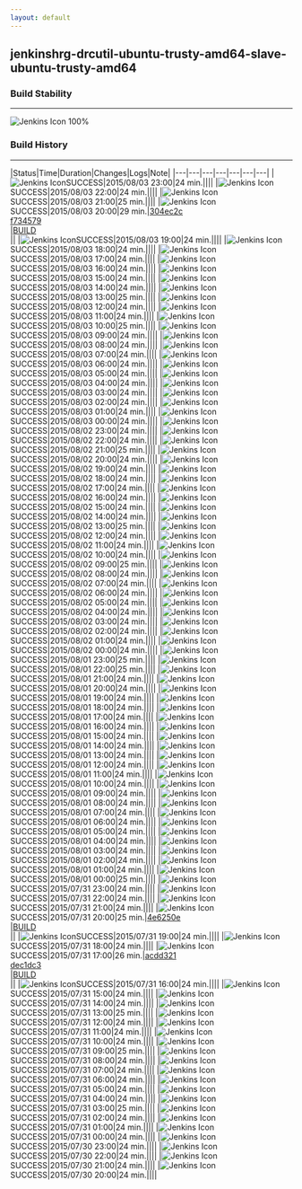 ```yaml
---
layout: default
---
```

## jenkinshrg-drcutil-ubuntu-trusty-amd64-slave-ubuntu-trusty-amd64
### Build Stability
___
![Jenkins Icon](http://jenkinshrg.github.io/images/48x48/health-80plus.png)
100%
  
### Build History
___
|Status|Time|Duration|Changes|Logs|Note|
|---|---|---|---|---|---|---|
|![Jenkins Icon](http://jenkinshrg.github.io/images/24x24/blue.png)SUCCESS|2015/08/03 23:00|24 min.||||
|![Jenkins Icon](http://jenkinshrg.github.io/images/24x24/blue.png)SUCCESS|2015/08/03 22:00|24 min.||||
|![Jenkins Icon](http://jenkinshrg.github.io/images/24x24/blue.png)SUCCESS|2015/08/03 21:00|25 min.||||
|![Jenkins Icon](http://jenkinshrg.github.io/images/24x24/blue.png)SUCCESS|2015/08/03 20:00|29 min.|[304ec2c](https://github.com/jrl-umi3218/hmc2/commit/304ec2c2f694c76e2e994dac4b4fdefb77fa015f)<br>[f734579](https://github.com/jrl-umi3218/hrpsys-humanoid/commit/f7345796cbfd39a355bd8321a7075e88ff9bcb3f)<br>|[BUILD](https://drive.google.com/file/d/0B54sHwaxmuM4RGMzdlphWE91dWM/view?usp=drivesdk)<br>||
|![Jenkins Icon](http://jenkinshrg.github.io/images/24x24/blue.png)SUCCESS|2015/08/03 19:00|24 min.||||
|![Jenkins Icon](http://jenkinshrg.github.io/images/24x24/blue.png)SUCCESS|2015/08/03 18:00|24 min.||||
|![Jenkins Icon](http://jenkinshrg.github.io/images/24x24/blue.png)SUCCESS|2015/08/03 17:00|24 min.||||
|![Jenkins Icon](http://jenkinshrg.github.io/images/24x24/blue.png)SUCCESS|2015/08/03 16:00|24 min.||||
|![Jenkins Icon](http://jenkinshrg.github.io/images/24x24/blue.png)SUCCESS|2015/08/03 15:00|24 min.||||
|![Jenkins Icon](http://jenkinshrg.github.io/images/24x24/blue.png)SUCCESS|2015/08/03 14:00|24 min.||||
|![Jenkins Icon](http://jenkinshrg.github.io/images/24x24/blue.png)SUCCESS|2015/08/03 13:00|25 min.||||
|![Jenkins Icon](http://jenkinshrg.github.io/images/24x24/blue.png)SUCCESS|2015/08/03 12:00|24 min.||||
|![Jenkins Icon](http://jenkinshrg.github.io/images/24x24/blue.png)SUCCESS|2015/08/03 11:00|24 min.||||
|![Jenkins Icon](http://jenkinshrg.github.io/images/24x24/blue.png)SUCCESS|2015/08/03 10:00|25 min.||||
|![Jenkins Icon](http://jenkinshrg.github.io/images/24x24/blue.png)SUCCESS|2015/08/03 09:00|24 min.||||
|![Jenkins Icon](http://jenkinshrg.github.io/images/24x24/blue.png)SUCCESS|2015/08/03 08:00|24 min.||||
|![Jenkins Icon](http://jenkinshrg.github.io/images/24x24/blue.png)SUCCESS|2015/08/03 07:00|24 min.||||
|![Jenkins Icon](http://jenkinshrg.github.io/images/24x24/blue.png)SUCCESS|2015/08/03 06:00|24 min.||||
|![Jenkins Icon](http://jenkinshrg.github.io/images/24x24/blue.png)SUCCESS|2015/08/03 05:00|24 min.||||
|![Jenkins Icon](http://jenkinshrg.github.io/images/24x24/blue.png)SUCCESS|2015/08/03 04:00|24 min.||||
|![Jenkins Icon](http://jenkinshrg.github.io/images/24x24/blue.png)SUCCESS|2015/08/03 03:00|24 min.||||
|![Jenkins Icon](http://jenkinshrg.github.io/images/24x24/blue.png)SUCCESS|2015/08/03 02:00|24 min.||||
|![Jenkins Icon](http://jenkinshrg.github.io/images/24x24/blue.png)SUCCESS|2015/08/03 01:00|24 min.||||
|![Jenkins Icon](http://jenkinshrg.github.io/images/24x24/blue.png)SUCCESS|2015/08/03 00:00|24 min.||||
|![Jenkins Icon](http://jenkinshrg.github.io/images/24x24/blue.png)SUCCESS|2015/08/02 23:00|24 min.||||
|![Jenkins Icon](http://jenkinshrg.github.io/images/24x24/blue.png)SUCCESS|2015/08/02 22:00|24 min.||||
|![Jenkins Icon](http://jenkinshrg.github.io/images/24x24/blue.png)SUCCESS|2015/08/02 21:00|25 min.||||
|![Jenkins Icon](http://jenkinshrg.github.io/images/24x24/blue.png)SUCCESS|2015/08/02 20:00|24 min.||||
|![Jenkins Icon](http://jenkinshrg.github.io/images/24x24/blue.png)SUCCESS|2015/08/02 19:00|24 min.||||
|![Jenkins Icon](http://jenkinshrg.github.io/images/24x24/blue.png)SUCCESS|2015/08/02 18:00|24 min.||||
|![Jenkins Icon](http://jenkinshrg.github.io/images/24x24/blue.png)SUCCESS|2015/08/02 17:00|24 min.||||
|![Jenkins Icon](http://jenkinshrg.github.io/images/24x24/blue.png)SUCCESS|2015/08/02 16:00|24 min.||||
|![Jenkins Icon](http://jenkinshrg.github.io/images/24x24/blue.png)SUCCESS|2015/08/02 15:00|24 min.||||
|![Jenkins Icon](http://jenkinshrg.github.io/images/24x24/blue.png)SUCCESS|2015/08/02 14:00|24 min.||||
|![Jenkins Icon](http://jenkinshrg.github.io/images/24x24/blue.png)SUCCESS|2015/08/02 13:00|25 min.||||
|![Jenkins Icon](http://jenkinshrg.github.io/images/24x24/blue.png)SUCCESS|2015/08/02 12:00|24 min.||||
|![Jenkins Icon](http://jenkinshrg.github.io/images/24x24/blue.png)SUCCESS|2015/08/02 11:00|24 min.||||
|![Jenkins Icon](http://jenkinshrg.github.io/images/24x24/blue.png)SUCCESS|2015/08/02 10:00|24 min.||||
|![Jenkins Icon](http://jenkinshrg.github.io/images/24x24/blue.png)SUCCESS|2015/08/02 09:00|25 min.||||
|![Jenkins Icon](http://jenkinshrg.github.io/images/24x24/blue.png)SUCCESS|2015/08/02 08:00|24 min.||||
|![Jenkins Icon](http://jenkinshrg.github.io/images/24x24/blue.png)SUCCESS|2015/08/02 07:00|24 min.||||
|![Jenkins Icon](http://jenkinshrg.github.io/images/24x24/blue.png)SUCCESS|2015/08/02 06:00|24 min.||||
|![Jenkins Icon](http://jenkinshrg.github.io/images/24x24/blue.png)SUCCESS|2015/08/02 05:00|24 min.||||
|![Jenkins Icon](http://jenkinshrg.github.io/images/24x24/blue.png)SUCCESS|2015/08/02 04:00|24 min.||||
|![Jenkins Icon](http://jenkinshrg.github.io/images/24x24/blue.png)SUCCESS|2015/08/02 03:00|24 min.||||
|![Jenkins Icon](http://jenkinshrg.github.io/images/24x24/blue.png)SUCCESS|2015/08/02 02:00|24 min.||||
|![Jenkins Icon](http://jenkinshrg.github.io/images/24x24/blue.png)SUCCESS|2015/08/02 01:00|24 min.||||
|![Jenkins Icon](http://jenkinshrg.github.io/images/24x24/blue.png)SUCCESS|2015/08/02 00:00|24 min.||||
|![Jenkins Icon](http://jenkinshrg.github.io/images/24x24/blue.png)SUCCESS|2015/08/01 23:00|25 min.||||
|![Jenkins Icon](http://jenkinshrg.github.io/images/24x24/blue.png)SUCCESS|2015/08/01 22:00|25 min.||||
|![Jenkins Icon](http://jenkinshrg.github.io/images/24x24/blue.png)SUCCESS|2015/08/01 21:00|24 min.||||
|![Jenkins Icon](http://jenkinshrg.github.io/images/24x24/blue.png)SUCCESS|2015/08/01 20:00|24 min.||||
|![Jenkins Icon](http://jenkinshrg.github.io/images/24x24/blue.png)SUCCESS|2015/08/01 19:00|24 min.||||
|![Jenkins Icon](http://jenkinshrg.github.io/images/24x24/blue.png)SUCCESS|2015/08/01 18:00|24 min.||||
|![Jenkins Icon](http://jenkinshrg.github.io/images/24x24/blue.png)SUCCESS|2015/08/01 17:00|24 min.||||
|![Jenkins Icon](http://jenkinshrg.github.io/images/24x24/blue.png)SUCCESS|2015/08/01 16:00|24 min.||||
|![Jenkins Icon](http://jenkinshrg.github.io/images/24x24/blue.png)SUCCESS|2015/08/01 15:00|24 min.||||
|![Jenkins Icon](http://jenkinshrg.github.io/images/24x24/blue.png)SUCCESS|2015/08/01 14:00|24 min.||||
|![Jenkins Icon](http://jenkinshrg.github.io/images/24x24/blue.png)SUCCESS|2015/08/01 13:00|24 min.||||
|![Jenkins Icon](http://jenkinshrg.github.io/images/24x24/blue.png)SUCCESS|2015/08/01 12:00|24 min.||||
|![Jenkins Icon](http://jenkinshrg.github.io/images/24x24/blue.png)SUCCESS|2015/08/01 11:00|24 min.||||
|![Jenkins Icon](http://jenkinshrg.github.io/images/24x24/blue.png)SUCCESS|2015/08/01 10:00|24 min.||||
|![Jenkins Icon](http://jenkinshrg.github.io/images/24x24/blue.png)SUCCESS|2015/08/01 09:00|24 min.||||
|![Jenkins Icon](http://jenkinshrg.github.io/images/24x24/blue.png)SUCCESS|2015/08/01 08:00|24 min.||||
|![Jenkins Icon](http://jenkinshrg.github.io/images/24x24/blue.png)SUCCESS|2015/08/01 07:00|24 min.||||
|![Jenkins Icon](http://jenkinshrg.github.io/images/24x24/blue.png)SUCCESS|2015/08/01 06:00|24 min.||||
|![Jenkins Icon](http://jenkinshrg.github.io/images/24x24/blue.png)SUCCESS|2015/08/01 05:00|24 min.||||
|![Jenkins Icon](http://jenkinshrg.github.io/images/24x24/blue.png)SUCCESS|2015/08/01 04:00|24 min.||||
|![Jenkins Icon](http://jenkinshrg.github.io/images/24x24/blue.png)SUCCESS|2015/08/01 03:00|24 min.||||
|![Jenkins Icon](http://jenkinshrg.github.io/images/24x24/blue.png)SUCCESS|2015/08/01 02:00|24 min.||||
|![Jenkins Icon](http://jenkinshrg.github.io/images/24x24/blue.png)SUCCESS|2015/08/01 01:00|24 min.||||
|![Jenkins Icon](http://jenkinshrg.github.io/images/24x24/blue.png)SUCCESS|2015/08/01 00:00|25 min.||||
|![Jenkins Icon](http://jenkinshrg.github.io/images/24x24/blue.png)SUCCESS|2015/07/31 23:00|24 min.||||
|![Jenkins Icon](http://jenkinshrg.github.io/images/24x24/blue.png)SUCCESS|2015/07/31 22:00|24 min.||||
|![Jenkins Icon](http://jenkinshrg.github.io/images/24x24/blue.png)SUCCESS|2015/07/31 21:00|24 min.||||
|![Jenkins Icon](http://jenkinshrg.github.io/images/24x24/blue.png)SUCCESS|2015/07/31 20:00|25 min.|[4e6250e](https://github.com/jrl-umi3218/hmc2/commit/4e6250e1535847be0dd2587bc0a4735d7c6d07bb)<br>|[BUILD](https://drive.google.com/file/d/0B54sHwaxmuM4aFQ3NldsakFCQ3M/view?usp=drivesdk)<br>||
|![Jenkins Icon](http://jenkinshrg.github.io/images/24x24/blue.png)SUCCESS|2015/07/31 19:00|24 min.||||
|![Jenkins Icon](http://jenkinshrg.github.io/images/24x24/blue.png)SUCCESS|2015/07/31 18:00|24 min.||||
|![Jenkins Icon](http://jenkinshrg.github.io/images/24x24/blue.png)SUCCESS|2015/07/31 17:00|26 min.|[acdd321](https://github.com/jrl-umi3218/hmc2/commit/acdd3214bb5bf375fbd4c31d8179756ed7439c69)<br>[dec1dc3](https://github.com/jrl-umi3218/hmc2/commit/dec1dc359085967a3fdf1f818931e2eb59ef3e83)<br>|[BUILD](https://drive.google.com/file/d/0B54sHwaxmuM4VGk4M0U2bjNObWc/view?usp=drivesdk)<br>||
|![Jenkins Icon](http://jenkinshrg.github.io/images/24x24/blue.png)SUCCESS|2015/07/31 16:00|24 min.||||
|![Jenkins Icon](http://jenkinshrg.github.io/images/24x24/blue.png)SUCCESS|2015/07/31 15:00|24 min.||||
|![Jenkins Icon](http://jenkinshrg.github.io/images/24x24/blue.png)SUCCESS|2015/07/31 14:00|24 min.||||
|![Jenkins Icon](http://jenkinshrg.github.io/images/24x24/blue.png)SUCCESS|2015/07/31 13:00|25 min.||||
|![Jenkins Icon](http://jenkinshrg.github.io/images/24x24/blue.png)SUCCESS|2015/07/31 12:00|24 min.||||
|![Jenkins Icon](http://jenkinshrg.github.io/images/24x24/blue.png)SUCCESS|2015/07/31 11:00|24 min.||||
|![Jenkins Icon](http://jenkinshrg.github.io/images/24x24/blue.png)SUCCESS|2015/07/31 10:00|24 min.||||
|![Jenkins Icon](http://jenkinshrg.github.io/images/24x24/blue.png)SUCCESS|2015/07/31 09:00|25 min.||||
|![Jenkins Icon](http://jenkinshrg.github.io/images/24x24/blue.png)SUCCESS|2015/07/31 08:00|24 min.||||
|![Jenkins Icon](http://jenkinshrg.github.io/images/24x24/blue.png)SUCCESS|2015/07/31 07:00|24 min.||||
|![Jenkins Icon](http://jenkinshrg.github.io/images/24x24/blue.png)SUCCESS|2015/07/31 06:00|24 min.||||
|![Jenkins Icon](http://jenkinshrg.github.io/images/24x24/blue.png)SUCCESS|2015/07/31 05:00|24 min.||||
|![Jenkins Icon](http://jenkinshrg.github.io/images/24x24/blue.png)SUCCESS|2015/07/31 04:00|24 min.||||
|![Jenkins Icon](http://jenkinshrg.github.io/images/24x24/blue.png)SUCCESS|2015/07/31 03:00|25 min.||||
|![Jenkins Icon](http://jenkinshrg.github.io/images/24x24/blue.png)SUCCESS|2015/07/31 02:00|24 min.||||
|![Jenkins Icon](http://jenkinshrg.github.io/images/24x24/blue.png)SUCCESS|2015/07/31 01:00|24 min.||||
|![Jenkins Icon](http://jenkinshrg.github.io/images/24x24/blue.png)SUCCESS|2015/07/31 00:00|24 min.||||
|![Jenkins Icon](http://jenkinshrg.github.io/images/24x24/blue.png)SUCCESS|2015/07/30 23:00|24 min.||||
|![Jenkins Icon](http://jenkinshrg.github.io/images/24x24/blue.png)SUCCESS|2015/07/30 22:00|24 min.||||
|![Jenkins Icon](http://jenkinshrg.github.io/images/24x24/blue.png)SUCCESS|2015/07/30 21:00|24 min.||||
|![Jenkins Icon](http://jenkinshrg.github.io/images/24x24/blue.png)SUCCESS|2015/07/30 20:00|24 min.||||
